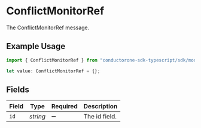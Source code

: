 # ConflictMonitorRef

The ConflictMonitorRef message.

## Example Usage

```typescript
import { ConflictMonitorRef } from "conductorone-sdk-typescript/sdk/models/shared";

let value: ConflictMonitorRef = {};
```

## Fields

| Field              | Type               | Required           | Description        |
| ------------------ | ------------------ | ------------------ | ------------------ |
| `id`               | *string*           | :heavy_minus_sign: | The id field.      |